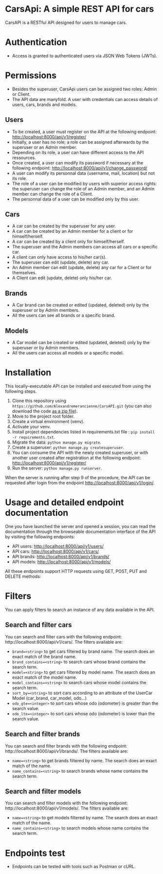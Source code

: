 # CarsApi: A simple REST API for cars
CarsAPI is a RESTful API designed for users to manage cars.

# Authentication

* Access is granted to authenticated users via JSON Web Tokens (JWTs).

# Permissions
* Besides the superuser, CarsApi users can be assigned two roles: Admin or Client.
* The API data are manyfold. A user with credentials can access details of users, cars, brands and models.
## Users
* To be created, a user must register on the API at the following endpoint: [http://localhost:8000/api/v1/register/](http://localhost:8000/api/v1/register/)
* Initially, a user has no role; a role can be assigned afterwards by the superuser or an Admin member.
* Depending on its role, a user can have different access to the API ressources.
* Once created, a user can modify its password if necessary at the following endpoint: [http://localhost:8000/api/v1/change_password/](http://localhost:8000/api/v1/change_password/)
* A user can modify its personnal data (username, mail, location) but not its role.
* The role of a user can be modified by users with superior access rights: the superuser can change the role of an Admin member, and an Admin member can change the role of a Client.
* The personnal data of a user can be modified only by this user.
## Cars
* A car can be created by the superuser for any user.
* A car can be created by an Admin member for a client or for himself/herself.
* A car can be created by a client only for himself/herself.
* The superuser and the Admin members can access all cars or a specific car.
* A client can only have access to his/her car(s).
* The superuser can edit (update, delete) any car.
* An Admin member can edit (update, delete) any car for a Client or for themselves.
* A Client can edit (update, delete) only his/her car.
## Brands
* A Car brand can be created or edited (updated, deleted) only by the superuser or by Admin members. 
* All the users can see all brands or a specific brand.
## Models
* A Car model can be created or edited (updated, deleted) only by the superuser or by Admin members. 
* All the users can access all models or a specific model.

# Installation  

This locally-executable API can be installed and executed from using the following steps.
1.	Clone this repository using `https://github.com/Alexandremerancienne/CarsAPI.git` (you can also download the code [as a zip file](https://github.com/Alexandremerancienne/CarsAPI/archive/refs/heads/main.zip)).
2.	Move to the project root folder.
3.	Create a virtual environment (venv).
4.	Activate your venv.
5.	Install project dependencies listed in requirements.txt file : `pip install -r requirements.txt`.
8.	Migrate the data: `python manage.py migrate`.
6.	Create a superuser: `python manage.py createsuperuser`.
7.	You can consume the API with the newly created superuser, or with another user created after registration at the following endpoint: [http://localhost:8000/api/v1/register/](http://localhost:8000/api/v1/register/)
9.	Run the server: `python manage.py runserver`.  

When the server is running after step 9 of the procedure, the API can be requested after login from the endpoint [http://localhost:8000/api/v1/login/](http://localhost:8000/api/v1/login/).

# Usage and detailed endpoint documentation

One you have launched the server and opened a session, you can read the documentation through the browseable documentation interface of the API by visiting the following endpoints: 
* API users: [http://localhost:8000/api/v1/users/](http://localhost:8000/api/v1/users/)
* API cars: [http://localhost:8000/api/v1/cars/](http://localhost:8000/api/v1/cars/)
* API brands: [http://localhost:8000/api/v1/brands/](http://localhost:8000/api/v1/brands/)
* API models: [http://localhost:8000/api/v1/models/](http://localhost:8000/api/v1/models/)

All these endpoints support HTTP requests using GET, POST, PUT and DELETE methods:

# Filters
You can apply filters to search an instance of any data available in the API.
## Search and filter cars
You can search and filter cars with the following endpoint: http://localhost:8000/api/v1/cars/. The filters available are:
* `brand=<string>` to get cars filtered by brand name. The search does an exact match of the brand name.
* `brand_contains=<string>` to search cars whose brand contains the search term. 
* `model=<string>` to get cars filtered by model name. The search does an exact match of the model name.
* `model_contains=<string>` to search cars whose model contains the search term.
* `sort_by=<string>` to sort cars according to an attribute of the UserCar Model (car_brand, car_model, odo...) 
* `odo_gte=<integer>` to sort cars whose odo (odometer) is greater than the search value. 
* `odo_lte=<integer>` to sort cars whose odo (odometer) is lower than the search value. 

## Search and filter brands
You can search and filter brands with the following endpoint: http://localhost:8000/api/v1/brands/. The filters available are:
* `name=<string>` to get brands filtered by name. The search does an exact match of the name.
* `name_contains=<string>` to search brands whose name contains the search term. 

## Search and filter models
You can search and filter models with the following endpoint: http://localhost:8000/api/v1/models/. The filters available are:
* `name=<string>` to get models filtered by name. The search does an exact match of the name.
* `name_contains=<string>` to search models whose name contains the search term. 

# Endpoints test
* Endpoints can be tested with tools such as Postman or cURL.
